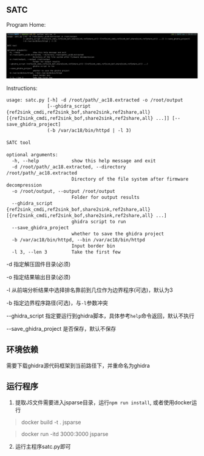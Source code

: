 ## SATC

Program Home:

![home](./img/satc.png)


Instructions:
```
usage: satc.py [-h] -d /root/path/_ac18.extracted -o /root/output
               [--ghidra_script {ref2sink_cmdi,ref2sink_bof,share2sink,ref2share,all} [{ref2sink_cmdi,ref2sink_bof,share2sink,ref2share,all} ...]] [--save_ghidra_project]
               (-b /var/ac18/bin/httpd | -l 3)

SATC tool

optional arguments:
  -h, --help            show this help message and exit
  -d /root/path/_ac18.extracted, --directory /root/path/_ac18.extracted
                        Directory of the file system after firmware decompression
  -o /root/output, --output /root/output
                        Folder for output results
  --ghidra_script {ref2sink_cmdi,ref2sink_bof,share2sink,ref2share,all} [{ref2sink_cmdi,ref2sink_bof,share2sink,ref2share,all} ...]
                        ghidra script to run
  --save_ghidra_project
                        whether to save the ghidra project
  -b /var/ac18/bin/httpd, --bin /var/ac18/bin/httpd
                        Input border bin
  -l 3, --len 3         Take the first few
```



-d 指定解压固件目录(必须)

-o 指定结果输出目录(必须)

-l 从前端分析结果中选择排名靠前到几位作为边界程序(可选)，默认为3

-b 指定边界程序路径(可选)，与`-l`参数冲突

--ghidra_script 指定要运行到ghidra脚本，具体参考`help`命令返回，默认不执行

--save_ghidra_project 是否保存，默认不保存

## 环境依赖
需要下载ghidra源代码框架到当前路径下，并重命名为ghidra

## 运行程序

1. 提取JS文件需要进入jsparse目录，运行`npm run install`, 或者使用docker运行

> docker build -t . jsparse

> docker run -itd 3000:3000 jsparse

2. 运行主程序satc.py即可
